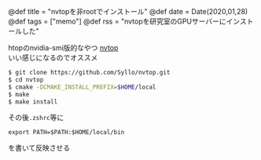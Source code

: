 @def title = "nvtopを非rootでインストール"
@def date = Date(2020,01,28)
@def tags = ["memo"]
@def rss = "nvtopを研究室のGPUサーバーにインストールした"

htopのnvidia-smi版的なやつ [nvtop](https://github.com/Syllo/nvtop)   
いい感じになるのでオススメ

```bash
$ git clone https://github.com/Syllo/nvtop.git
$ cd nvtop
$ cmake -DCMAKE_INSTALL_PREFIX=$HOME/local
$ make
$ make install
```
その後`.zshrc`等に
```vim
export PATH=$PATH:$HOME/local/bin
```
を書いて反映させる
